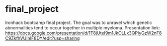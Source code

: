# final_project
Ironhack bootcamp final project.
The goal was to unravel which genetic abnormalities tend to
occur together in multiple myeloma.
Presentation link: https://docs.google.com/presentation/d/1T8jUteI9m1JkOLLx3QPIyGzW2nF8C9ZkfhVUInIF8DY/edit?usp=sharing
